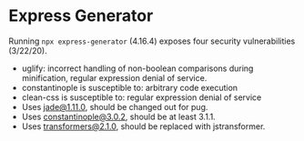 # Express Generator
Running `npx express-generator` (4.16.4) exposes four security vulnerabilities (3/22/20).

- uglify: incorrect handling of non-boolean comparisons during minification, regular expression denial of service.
- constantinople is susceptible to: arbitrary code execution
- clean-css is susceptible to: regular expression denial of service
- Uses jade@1.11.0, should be changed out for pug.
- Uses constantinople@3.0.2, should be at least 3.1.1.
- Uses transformers@2.1.0, should be replaced with jstransformer.